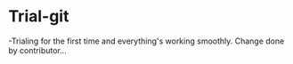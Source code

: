 # Trial-git

-Trialing for the first time and everything's working smoothly.
Change done by contributor...

